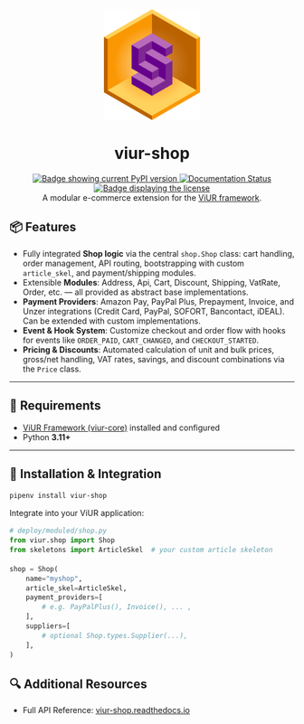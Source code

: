 <div align="center">
    <img src="https://github.com/viur-framework/viur-artwork/raw/main/icons/icon-shop.svg" height="196" alt="A hexagonal logo of Shop" title="Shop logo"/>
    <h1>viur-shop</h1>
    <a href="https://pypi.org/project/viur-shop/">
        <img alt="Badge showing current PyPI version" title="PyPI" src="https://img.shields.io/pypi/v/viur-shop">
    </a>
    <a href='https://viur-shop.readthedocs.io/en/latest/?badge=latest'>
        <img src='https://readthedocs.org/projects/viur-shop/badge/?version=latest' alt='Documentation Status' />
    </a>
    <a href="LICENSE">
        <img src="https://img.shields.io/github/license/viur-framework/viur-shop" alt="Badge displaying the license" title="License badge">
    </a>
    <br>
    A modular e-commerce extension for the <a href="https://www.viur.dev">ViUR framework</a>.
</div>

## 📦 Features

- Fully integrated **Shop logic** via the central `shop.Shop` class: cart handling, order management, API routing, bootstrapping with custom `article_skel`, and payment/shipping modules.  
- Extensible **Modules**: Address, Api, Cart, Discount, Shipping, VatRate, Order, etc. — all provided as abstract base implementations.  
- **Payment Providers**: Amazon Pay, PayPal Plus, Prepayment, Invoice, and Unzer integrations (Credit Card, PayPal, SOFORT, Bancontact, iDEAL). Can be extended with custom implementations. 
- **Event & Hook System**: Customize checkout and order flow with hooks for events like `ORDER_PAID`, `CART_CHANGED`, and `CHECKOUT_STARTED`.  
- **Pricing & Discounts**: Automated calculation of unit and bulk prices, gross/net handling, VAT rates, savings, and discount combinations via the `Price` class.

---

## 🚀 Requirements

- [ViUR Framework (viur-core)](https://www.viur.dev/) installed and configured  
- Python **3.11+**  

---

## 🧩 Installation & Integration

```bash
pipenv install viur-shop
```

Integrate into your ViUR application:
```py
# deploy/moduled/shop.py
from viur.shop import Shop
from skeletons import ArticleSkel  # your custom article skeleton

shop = Shop(
    name="myshop",
    article_skel=ArticleSkel,
    payment_providers=[
        # e.g. PayPalPlus(), Invoice(), ... ,
    ],
    suppliers=[
        # optional Shop.types.Supplier(...),
    ],
)
```

## 🔍 Additional Resources

- Full API Reference: [viur-shop.readthedocs.io](https://viur-shop.readthedocs.io/en/latest/viur/shop/index.html)
